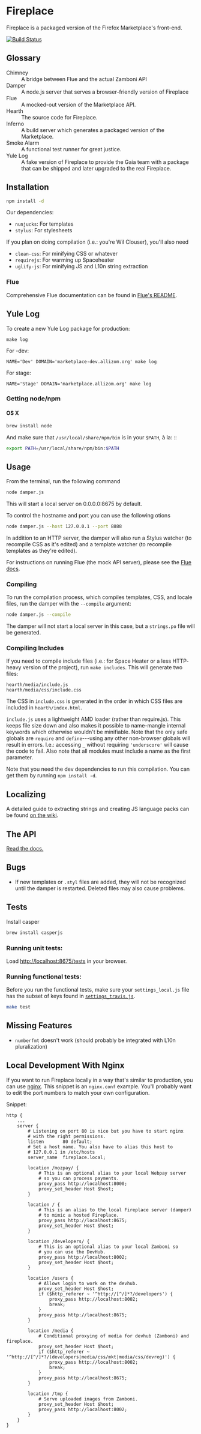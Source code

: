 # Fireplace

Fireplace is a packaged version of the Firefox Marketplace's front-end.

[![Build Status](https://travis-ci.org/mozilla/fireplace.png?branch=master)](https://travis-ci.org/mozilla/fireplace)

## Glossary

<dl>
  <dt>Chimney</dt>
  <dd>A bridge between Flue and the actual Zamboni API</dd>

  <dt>Damper</dt>
  <dd>A node.js server that serves a browser-friendly version of Fireplace</dd>

  <dt>Flue</dt>
  <dd>A mocked-out version of the Marketplace API.</dd>

  <dt>Hearth</dt>
  <dd>The source code for Fireplace.</dd>

  <dt>Inferno</dt>
  <dd>A build server which generates a packaged version of the Marketplace.</dd>

  <dt>Smoke Alarm</dt>
  <dd>A functional test runner for great justice.</dd>

  <dt>Yule Log</dt>
  <dd>A fake version of Fireplace to provide the Gaia team with a package that can
  be shipped and later upgraded to the real Fireplace.</dd>
</dl>

## Installation

```bash
npm install -d
```

Our dependencies:

- `nunjucks`: For templates
- `stylus`: For stylesheets

If you plan on doing compilation (i.e.: you're Wil Clouser), you'll also need

- `clean-css`: For minifying CSS or whatever
- `requirejs`: For warming up Spaceheater
- `uglify-js`: For minifying JS and L10n string extraction

### Flue

Comprehensive Flue documentation can be found in
[Flue's README](https://github.com/mozilla/fireplace/blob/master/flue/README.rst).

## Yule Log

To create a new Yule Log package for production:

    make log

For -dev:

    NAME='Dev' DOMAIN='marketplace-dev.allizom.org' make log

For stage:

    NAME='Stage' DOMAIN='marketplace.allizom.org' make log

### Getting node/npm

#### OS X

```bash
brew install node
```

And make sure that `/usr/local/share/npm/bin` is in your `$PATH`, à la: ::

```bash
export PATH=/usr/local/share/npm/bin:$PATH
```


## Usage

From the terminal, run the following command

```bash
node damper.js
```

This will start a local server on 0.0.0.0:8675 by default.

To control the hostname and port you can use the following otions

```bash
node damper.js --host 127.0.0.1 --port 8888
```

In addition to an HTTP server, the damper will also run a Stylus watcher (to
recompile CSS as it's edited) and a template watcher (to recompile templates
as they're edited).

For instructions on running Flue (the mock API server), please see the [Flue
docs](https://github.com/mozilla/fireplace/blob/master/flue/README.rst).


### Compiling

To run the compilation process, which compiles templates, CSS, and locale
files, run the damper with the `--compile` argument:

```bash
node damper.js --compile
```

The damper will not start a local server in this case, but a `strings.po` file
will be generated.


### Compiling Includes

If you need to compile include files (i.e.: for Space Heater or a less HTTP-
heavy version of the project), run `make includes`. This will generate two files:

```
hearth/media/include.js
hearth/media/css/include.css
```

The CSS in `include.css` is generated in the order in which CSS files are
included in `hearth/index.html`.

`include.js` uses a lightweight AMD loader (rather than require.js). This keeps
file size down and also makes it possible to name-mangle internal keywords which
otherwise wouldn't be minifiable. Note that the only safe globals are `require`
and `define`---using any other non-browser globals will result in errors. I.e.:
accessing `_` without requiring `'underscore'` will cause the code to fail. Also
note that all modules must include a name as the first parameter.

Note that you need the dev dependencies to run this compilation. You can get
them by running `npm install -d`.


## Localizing

A detailed guide to extracting strings and creating JS language packs can be
found [on the wiki](https://github.com/mozilla/fireplace/wiki/L10n#extracting-strings).


## The API

[Read the docs.](http://firefox-marketplace-api.readthedocs.org/)


## Bugs

- If new templates or ``.styl`` files are added, they will not be recognized
  until the damper is restarted. Deleted files may also cause problems.


## Tests

Install casper

```bash
brew install casperjs
```


### Running unit tests:

Load [http://localhost:8675/tests](http://localhost:8675/tests) in your browser.


### Running functional tests:

Before you run the functional tests, make sure your `settings_local.js` file has
the subset of keys found in
[`settings_travis.js`](https://github.com/mozilla/fireplace/blob/master/hearth/media/js/settings_travis.js).

```bash
make test
```

## Missing Features

- `numberfmt` doesn't work (should probably be integrated with L10n
  pluralization)


## Local Development With Nginx

If you want to run Fireplace locally in a way that's similar to
production, you can use [nginx](http://nginx.org/).
This snippet is an ``nginx.conf`` example. You'll probably want to
edit the port numbers to match your own configuration.

Snippet:

    http {
        ...
        server {
            # Listening on port 80 is nice but you have to start nginx
            # with the right permissions.
            listen       80 default;
            # Set a host name. You also have to alias this host to
            # 127.0.0.1 in /etc/hosts
            server_name  fireplace.local;

            location /mozpay/ {
                # This is an optional alias to your local Webpay server
                # so you can process payments.
                proxy_pass http://localhost:8000;
                proxy_set_header Host $host;
            }

            location / {
                # This is an alias to the local Fireplace server (damper)
                # to mimic a hosted Fireplace.
                proxy_pass http://localhost:8675;
                proxy_set_header Host $host;
            }

            location /developers/ {
                # This is an optional alias to your local Zamboni so
                # you can use the DevHub.
                proxy_pass http://localhost:8002;
                proxy_set_header Host $host;
            }

            location /users {
                # Allows login to work on the devhub.
                proxy_set_header Host $host;
                if ($http_referer ~ '^http://[^/]*?/developers') {
                    proxy_pass http://localhost:8002;
                    break;
                }
                proxy_pass http://localhost:8675;
            }

            location /media {
                # Conditional proxying of media for devhub (Zamboni) and fireplace.
                proxy_set_header Host $host;
                if ($http_referer ~ '^http://[^/]*?/(developers|media/css/mkt|media/css/devreg)') {
                    proxy_pass http://localhost:8002;
                    break;
                }
                proxy_pass http://localhost:8675;
            }

            location /tmp {
                # Serve uploaded images from Zamboni.
                proxy_set_header Host $host;
                proxy_pass http://localhost:8002;
            }
        }
    }
